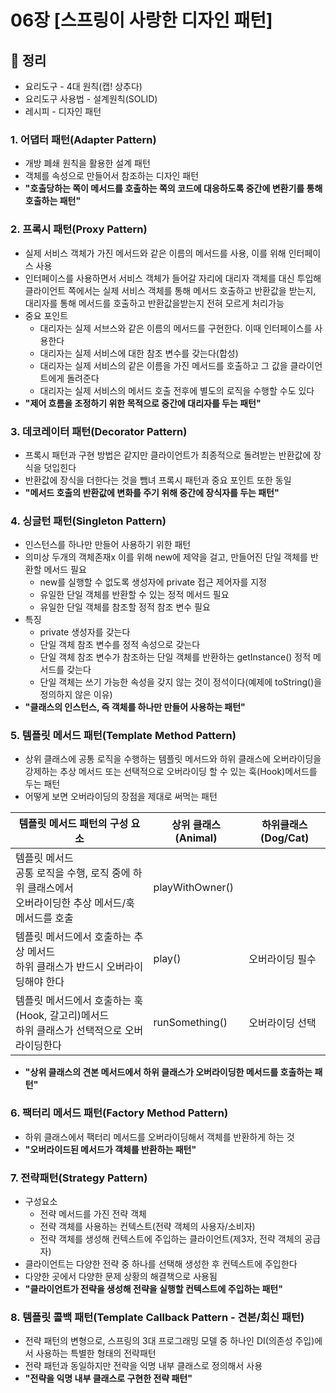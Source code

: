# 06장 [스프링이 사랑한 디자인 패턴]
## :pencil: 정리
* 요리도구 - 4대 원칙(캡! 상추다)
* 요리도구 사용법 - 설계원칙(SOLID)
* 레시피 - 디자인 패턴
### 1. 어댑터 패턴(Adapter Pattern)
* 개방 폐쇄 원칙을 활용한 설계 패턴
* 객체를 속성으로 만들어서 참조하는 디자인 패턴
* <strong>"호출당하는 쪽이 메서드를 호출하는 쪽의 코드에 대응하도록 중간에 변환기를 통해 호출하는 패턴"</strong>

### 2. 프록시 패턴(Proxy Pattern)
* 실제 서비스 객체가 가진 메서드와 같은 이름의 메서드를 사용, 이를 위해 인터페이스 사용
* 인터페이스를 사용하면서 서비스 객체가 들어갈 자리에 대리자 객체를 대신 투입해 클라이언트 쪽에서는 실제 서비스 객체를 통해 메서드 호출하고 반환값을 받는지, 대리자를 통해 메서드를 호출하고 반환값을받는지 전혀 모르게 처리가능
* 중요 포인트
  * 대리자는 실제 서브스와 같은 이름의 메서드를 구현한다. 이때 인터페이스를 사용한다
  * 대리자는 실제 서비스에 대한 참조 변수를 갖는다(합성)
  * 대리자는 실제 서비스의 같은 이름을 가진 메서드를 호출하고 그 값을 클라이언트에게 돌려준다
  * 대리자는 실제 서비스의 메서드 호출 전후에 별도의 로직을 수행할 수도 있다
* <strong>"제어 흐름을 조정하기 위한 목적으로 중간에 대리자를 두는 패턴"</strong>

### 3. 데코레이터 패턴(Decorator Pattern)
* 프록시 패턴과 구현 방법은 같지만 클라이언트가 최종적으로 돌려받는 반환값에 장식을 덧입힌다
* 반환값에 장식을 더한다는 것을 뺌녀 프록시 패턴과 중요 포인트 또한 동일
* <strong>"메서드 호출의 반환값에 변화를 주기 위해 중간에 장식자를 두는 패턴"</strong>

### 4. 싱글턴 패턴(Singleton Pattern)
* 인스턴스를 하나만 만들어 사용하기 위한 패턴
* 의미상 두개의 객체존재x 이를 위해 new에 제약을 걸고, 만들어진 단일 객체를 반환할 메서드 필요
  * new를 실행할 수 없도록 생성자에 private 접근 제어자를 지정
  * 유일한 단일 객체를 반환할 수 있는 정적 메서드 필요
  * 유일한 단일 객체를 참조할 정적 참조 변수 필요
* 특징
  * private 생성자를 갖는다
  * 단일 객체 참조 변수를 정적 속성으로 갖는다
  * 단일 객체 참조 변수가 참조하는 단일 객체를 반환하는 getInstance() 정적 메서드를 갖는다
  * 단일 객체는 쓰기 가능한 속성을 갖지 않는 것이 정석이다(예제에 toString()을 정의하지 않은 이유)
* <strong>"클래스의 인스턴스, 즉 객체를 하나만 만들어 사용하는 패턴"</strong>


### 5. 템플릿 메서드 패턴(Template Method Pattern)
* 상위 클래스에 공통 로직을 수행하는 템플릿 메서드와 하위 클래스에 오버라이딩을 강제하는 추상 메서드 또는 선택적으로 오버라이딩 할 수 있는 훅(Hook)메서드를 두는 패턴
* 어떻게 보면 오버라이딩의 장점을 제대로 써먹는 패턴

| 템플릿 메서드 패턴의 구성 요소                                       | 상위 클래스(Animal)  | 하위클래스(Dog/Cat) |
|---------------------------------------------------------|-----------------|----------------|
| 템플릿 메서드<br/>공통 로직을 수행, 로직 중에 하위 클래스에서<br/> 오버라이딩한 추상 메서드/훅 메서드를 호출 | playWithOwner() |                |
| 템플릿 메서드에서 호출하는 추상 메서드<br/>하위 클래스가 반드시 오버라이딩해야 한다        | play()| 오버라이딩 필수       |
| 템플릿 메서드에서 호출하는 훅(Hook, 갈고리)메서드<br/>하위 클래스가 선택적으로 오버라이딩한다| runSomething()|오버라이딩 선택|
* <strong>"상위 클래스의 견본 메서드에서 하위 클래스가 오버라이딩한 메서드를 호출하는 패턴"</strong>

### 6. 팩터리 메서드 패턴(Factory Method Pattern)
* 하위 클래스에서 팩터리 메서드를 오버라이딩해서 객체를 반환하게 하는 것
* <strong>"오버라이드된 메서드가 객체를 반환하는 패턴"</strong>

### 7. 전략패턴(Strategy Pattern)
* 구성요소
  * 전략 메서드를 가진 전략 객체
  * 전략 객체를 사용하는 컨텍스트(전략 객체의 사용자/소비자)
  * 전략 객체를 생성해 컨텍스트에 주입하는 클라이언트(제3자, 전략 객체의 공급자)
* 클라이언트는 다양한 전략 중 하나를 선택해 생성한 후 컨텍스트에 주입한다
* 다양한 곳에서 다양한 문제 상황의 해결책으로 사용됨
* <strong>"클라이언트가 전략을 생성해 전략을 실행할 컨텍스트에 주입하는 패턴"</strong>

### 8. 템플릿 콜백 패턴(Template Callback Pattern - 견본/회신 패턴)
* 전략 패턴의 변형으로, 스프링의 3대 프로그래밍 모델 중 하나인 DI(의존성 주입)에서 사용하는 특별한 형태의 전략패턴
* 전략 패턴과 동일하지만 전략을 익명 내부 클래스로 정의해서 사용
* <strong>"전략을 익명 내부 클래스로 구현한 전략 패턴"</strong>